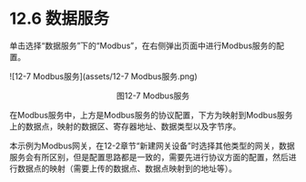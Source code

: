 # 12.6 数据服务

单击选择“数据服务”下的“Modbus”，在右侧弹出页面中进行Modbus服务的配置。

![12-7 Modbus服务](assets/12-7 Modbus服务.png)

<center>图12-7 Modbus服务</center>

在Modbus服务中，上方是Modbus服务的协议配置，下方为映射到Modbus服务上的数据点，映射的数据区、寄存器地址、数据类型以及字节序。



本示例为Modbus网关，在12-2章节“新建网关设备”时选择其他类型的网关，数据服务会有所区别，但是配置思路都是一致的，需要先进行协议方面的配置，然后进行数据点的映射（需要上传的数据点、数据点映射到的地址等）。